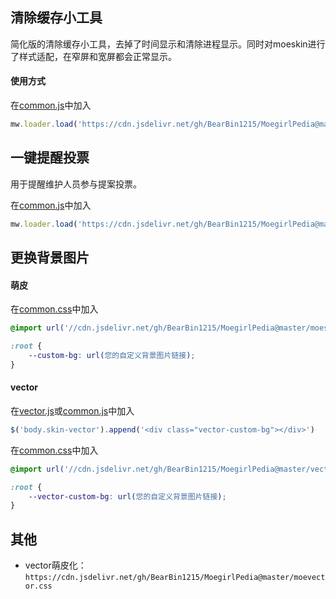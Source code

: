 ## 清除缓存小工具

简化版的清除缓存小工具，去掉了时间显示和清除进程显示。同时对moeskin进行了样式适配，在窄屏和宽屏都会正常显示。

#### 使用方式

在[common.js](https://zh.moegirl.org.cn/Special:MyPage/common.js)中加入

```JavaScript
mw.loader.load('https://cdn.jsdelivr.net/gh/BearBin1215/MoegirlPedia@master/gadgets/purgecache.js');
```

## 一键提醒投票

用于提醒维护人员参与提案投票。

在[common.js](https://zh.moegirl.org.cn/Special:MyPage/common.js)中加入
```JavaScript
mw.loader.load('https://cdn.jsdelivr.net/gh/BearBin1215/MoegirlPedia@master/gadgets/voteRemind.js');
```


## 更换背景图片

#### 萌皮
在[common.css](https://zh.moegirl.org.cn/Special:MyPage/common.css)中加入

```CSS
@import url('//cdn.jsdelivr.net/gh/BearBin1215/MoegirlPedia@master/moeskin-bg.css');

:root {
    --custom-bg: url(您的自定义背景图片链接);
}
```

#### vector
在[vector.js](https://zh.moegirl.org.cn/Special:MyPage/vector.js)或[common.js](https://zh.moegirl.org.cn/Special:MyPage/common.js)中加入

```JavaScript
$('body.skin-vector').append('<div class="vector-custom-bg"></div>')
```

在[common.css](https://zh.moegirl.org.cn/Special:MyPage/common.css)中加入

```CSS
@import url('//cdn.jsdelivr.net/gh/BearBin1215/MoegirlPedia@master/vector-bg.css');

:root {
    --vector-custom-bg: url(您的自定义背景图片链接);
}
```

## 其他

* vector萌皮化：`https://cdn.jsdelivr.net/gh/BearBin1215/MoegirlPedia@master/moevector.css`

